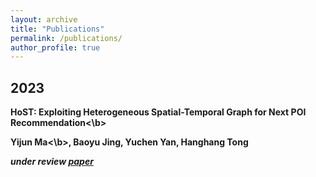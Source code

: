 ```yaml
---
layout: archive
title: "Publications"
permalink: /publications/
author_profile: true
---
```


## 2023

<b>HoST: Exploiting Heterogeneous Spatial-Temporal Graph for Next POI Recommendation<\b><br>

<b>Yijun Ma<\b>, Baoyu Jing, Yuchen Yan, Hanghang Tong <br>

  <i>under review<i> <a href="https://antman9914.github.io/files/Yijun_KDD23_HoST.pdf">paper</a>
  
<!-- **Self-Knowledge Distillation for Tail User Representation**

**Yijun Ma**, Jianxun Lian, Chaozhuo Li, Xiao Zhou, Xing Xie

*under review* 
 -->
    

<!-- {% if author.googlescholar %}
  You can also find my articles on <u><a href="{{author.googlescholar}}">my Google Scholar profile</a>.</u>
{% endif %}

{% include base_path %}

{% for post in site.publications reversed %}
  {% include archive-single.html %}
{% endfor %} -->
